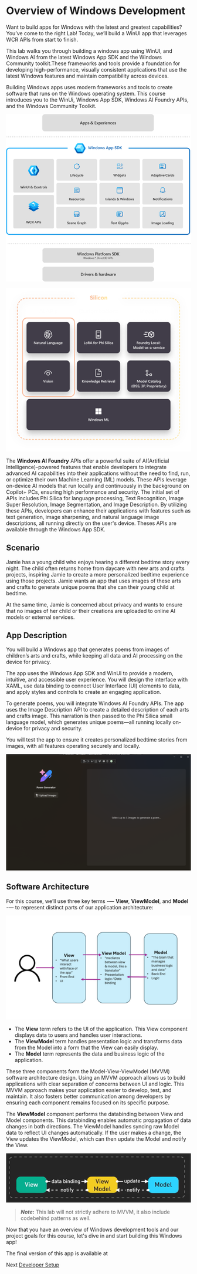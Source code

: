 # Overview of Windows Development

Want to build apps for Windows with the latest and greatest capabilities? You’ve come to the right Lab! Today, we’ll build a WinUI app that leverages WCR APIs from start to finish.

This lab walks you through building a windows app using WinUI, and Windows AI from the latest Windows App SDK and the Windows Community toolkit.These frameworks and tools provide a foundation for developing high-performance, visually consistent applications that use the latest Windows features and maintain compatibility across devices.

Building Windows apps uses modern frameworks and tools to create software that runs on the Windows operating system. This course introduces you to the WinUi, Windows App SDK, Windows AI Foundry​ APIs, and the Windows Community Toolkit.

![Diagram of Native Windows Development ](assets/techstack.png)

<!-- **WinUI** is a powerful and versatile framework that offers developers a native user experience (UX) for Windows desktop applications. By incorporating the Fluent Design System into all experiences, controls, and styles, WinUI provides consistent, intuitive, and accessible experiences using the latest user interface (UI) patterns. This means that developers can create visually appealing and highly functional applications that align with modern design principles, ensuring a seamless and engaging user experience.

One of the key advantages of WinUI is its flexibility and compatibility with various development targets. Whether you are building a new application from scratch or migrating an existing [UWP](https://learn.microsoft.com/en-us/windows/uwp/get-started/) (Universal Windows Platform), [WinForms](https://learn.microsoft.com/en-us/dotnet/desktop/winforms/overview/?view=netdesktop-9.0), or [WPF](https://learn.microsoft.com/en-us/windows/apps/get-started/?tabs=cpp-win32%2Cnet-maui#wpf/dotnet/desktop/wpf/overview/?view=netdesktop-9.0) (Windows Presentation Foundation) app, WinUI supports a wide range of languages including C++, C#, Visual Basic, and JavaScript (using React Native for Desktop). This makes it easier for developers to leverage their existing skills and codebases while adopting the latest technologies. Additionally, WinUI is decoupled from the OS and Windows SDKs, allowing for more frequent updates and improvements without being tied to specific Windows releases. This ensures that developers can always access the latest features and enhancements, keeping their applications up-to-date and competitive.

**Windows App SDK (WASDK)** is a set of new developer components and tools that unifies access to Windows APIs for desktop applications on Windows 11 and Windows 10. It provides developers with a consistent set of tools and libraries to build modern, high-performance applications. One of the standout features of the Windows App SDK is its integration with WinUI 3, the premier native user interface (UI) framework for Windows desktop apps. The Windows App SDK supplies libraries, frameworks, and components for accessing Windows platform functionality in both new and existing desktop apps. You can use these resources with C++ Win32 or C# .NET projects. The SDK supports features such as modern window management, improved text rendering, and application lifecycle management. You can add these features to your app without rewriting existing code.
-->

![Diagram of Native Windows Development ](assets/sillicon.png)

The **Windows AI Foundry​** APIs offer a powerful suite of AI(Artificial Intelligence)-powered features that enable developers to integrate advanced AI capabilities into their applications without the need to find, run, or optimize their own Machine Learning (ML) models. These APIs leverage on-device AI models that run locally and continuously in the background on Copilot+ PCs, ensuring high performance and security. The initial set of APIs includes Phi Silica for language processing, Text Recognition, Image Super Resolution, Image Segmentation, and Image Description. By utilizing these APIs, developers can enhance their applications with features such as text generation, image sharpening, and natural language image descriptions, all running directly on the user's device. Theses APIs are available through the Windows App SDK.

<!-- 
The **Windows Community Toolkit** is an invaluable resource for developers building applications on Windows. It is a collection of helper functions, custom controls, and app services designed to simplify and demonstrate common developer tasks. The toolkit supports a wide range of development targets, including WinUI 2, WinUI 3, and the Uno Platform, making it a versatile choice for developers working on different types of projects. By leveraging the Windows Community Toolkit, developers can access a rich set of controls and extensions that enhance productivity and streamline the development process.

You use these frameworks and tools together to build Windows apps that are modern, efficient, and compatible with a wide range of Windows devices. -->

## Scenario

Jamie has a young child who enjoys hearing a different bedtime story every night. The child often returns home from daycare with new arts and crafts projects, inspiring Jamie to create a more personalized bedtime experience using those projects. Jamie wants an app that uses images of these arts and crafts to generate unique poems that she can their young child at bedtime.

At the same time, Jamie is concerned about privacy and wants to ensure that no images of her child or their creations are uploaded to online AI models or external services.

## App Description

You will build a Windows app that generates poems from images of children’s arts and crafts, while keeping all data and AI processing on the device for privacy.

The app uses the Windows App SDK and WinUI to provide a modern, intuitive, and accessible user experience. You will design the interface with XAML, use data binding to connect User Interface (UI) elements to data, and apply styles and controls to create an engaging application.

To generate poems, you will integrate Windows AI Foundry​ APIs. The app uses the Image Description API to create a detailed description of each arts and crafts image. This narration is then passed to the Phi Silica small language model, which generates unique poems—all running locally on-device for privacy and security.

You will test the app to ensure it creates personalized bedtime stories from images, with all features operating securely and locally.

![Screenshot of Poem Generator](assets/generate-poem.png)

## Software Architecture

For this course, we’ll use three key terms -— **View**, **ViewModel**, and **Model** -— to represent distinct parts of our application architecture:

![Diagram of MVVM](assets/mvvm-intro.png)

- The **View** term refers to the UI of the application. This View component displays data to users and handles user interactions.
- The **ViewModel** term handles presentation logic and transforms data from the Model into a form that the View can easily display.
- The **Model** term represents the data and business logic of the application.

These three components form the Model-View-ViewModel (MVVM) software architecture design. Using an MVVM approach allows us to build applications with clear separation of concerns between UI and logic. This MVVM approach makes your application easier to develop, test, and maintain. It also fosters better communication among developers by ensuring each component remains focused on its specific purpose.

The **ViewModel** component performs the databinding between View and Model components. This databinding enables automatic propagation of data changes in both directions. The ViewModel handles syncing raw Model data to reflect UI changes automatically. If the user makes a change, the View updates the ViewModel, which can then update the Model and notify the View.

![Diagram of MVVM being bi-directional](assets/mvvm-bi-directional-syncing.png)

> **_Note:_**  This lab will not strictly adhere to MVVM, it also include codebehind patterns as well.

Now that you have an overview of Windows development tools and our project goals for this course, let's dive in and start building this Windows app!

The final version of this app is available at [](../PoemGenerator/README.md)

Next [Developer Setup](./2-dev-setup.md)